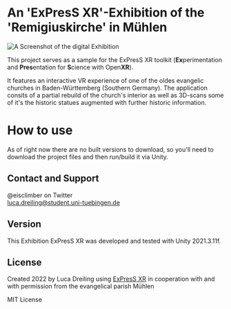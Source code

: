 # An 'ExPresS XR'-Exhibition of the 'Remigiuskirche' in Mühlen

![A Screenshot of the digital Exhibition](https://github.com/eisclimber/express-xr-exhibition-kirche-muehlen/blob/main/Assets/Sprites/Ausstellung%20Kirche.PNG "A look inside the 'Remigius Kirche' of Mühlen am Neckar")

This project serves as a sample for the ExPresS XR toolkit (**Ex**perimentation and **Pres**entation for **S**cience with Open**XR**).

It features an interactive VR experience of one of the oldes evangelic churches in Baden-Württemberg (Southern Germany).
The application consits of a partial rebuild of the church's interior as well as 3D-scans some of it's the historic statues augmented with further historic information.


# How to use

As of right now there are no built versions to download, so you'll need to download the project files and then run/build it via Unity.


## Contact and Support

@eisclimber on Twitter  
luca.dreiling@student.uni-tuebingen.de

## Version

This Exhibition  ExPresS XR was developed and tested with Unity 2021.3.11f.

## License

Created 2022 by Luca Dreiling using [ExPresS XR](https://github.com/eisclimber/ExPresS-XR) in cooperation with and with permission from the evangelical parish Mühlen

MIT License

